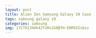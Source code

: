 ```yaml
---
layout: post
title: Alien Zen Samsung Galaxy S9 Case
tags: samsung galaxy s9
categories: samsung
img: 17CT61JhHh4JTvRnJG8BfH-ERMSXIsbzz
---
```

